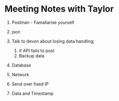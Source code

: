 Meeting Notes with Taylor
=========================

1. Postman - Famaliarise yourself 
2. json
3. Talk to devon about losing data handling;
	1. if API fails to post
	2. Backup data

4. Database

5. Network
6. Send over fixed IP


7. Data and Timestamp
